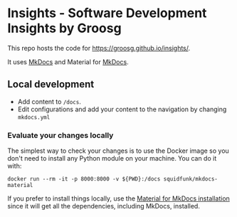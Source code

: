 # Insights - Software Development Insights by Groosg

This repo hosts the code for https://groosg.github.io/insights/.

It uses [MkDocs](https://www.mkdocs.org/getting-started/) and Material for
[MkDocs](https://squidfunk.github.io/mkdocs-material/getting-started/).

## Local development

- Add content to `/docs`.
- Edit configurations and add your content to the navigation by changing
`mkdocs.yml`

### Evaluate your changes locally

The simplest way to check your changes is to use the Docker image so you don't
need to install any Python module on your machine. You can do it with:

```shell
docker run --rm -it -p 8000:8000 -v ${PWD}:/docs squidfunk/mkdocs-material
```

If you prefer to install things locally, use the
[Material for MkDocs installation](https://squidfunk.github.io/mkdocs-material/getting-started/#installation)
since it will get all the dependencies, including MkDocs, installed.
